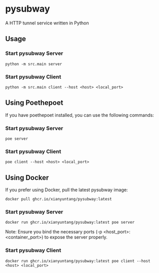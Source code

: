 # pysubway
A HTTP tunnel service written in Python

## Usage

### Start pysubway Server
```shell
python -m src.main server
```

### Start pysubway Client
```shell
python -m src.main client --host <host> <local_port>
```

## Using Poethepoet
If you have poethepoet installed, you can use the following commands:

### Start pysubway Server
```shell
poe server
```

### Start pysubway Client
```shell
poe client --host <host> <local_port>
```


## Using Docker
If you prefer using Docker, pull the latest pysubway image:
```shell
docker pull ghcr.io/xianyuntang/pysubway:latest
```

### Start pysubway Server
```shell
docker run ghcr.io/xianyuntang/pysubway:latest poe server
```
Note: Ensure you bind the necessary ports (-p <host_port>:<container_port>) to expose the server properly.

### Start pysubway Client
```shell
docker run ghcr.io/xianyuntang/pysubway:latest poe client --host <host> <local_port>
```